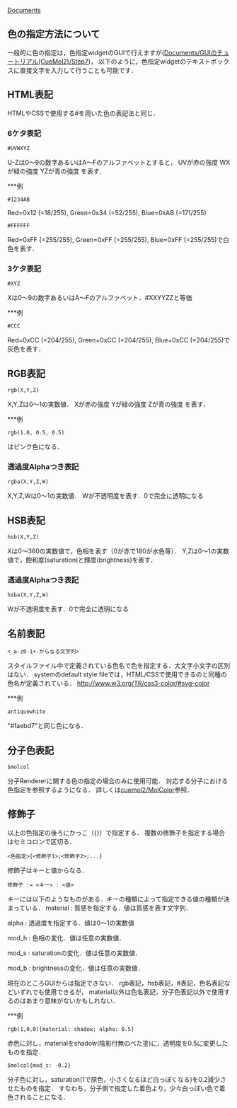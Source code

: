 [Documents](../../Documents)

## 色の指定方法について
一般的に色の指定は，色指定widgetのGUIで行えますが([Documents/GUIのチュートリアル(CueMol2)/Step7](../../Documents/GUIのチュートリアル(CueMol2)/Step7))，
以下のように，色指定widgetのテキストボックスに直接文字を入力して行うことも可能です．


## HTML表記
HTMLやCSSで使用する#を用いた色の表記法と同じ．
### 6ケタ表記
```
#UVWXYZ
```

U-Zは0〜9の数字あるいはA〜Fのアルファベットとすると，
UVが赤の強度
WXが緑の強度
YZが青の強度
を表す．

***例
```
#1234AB
```
Red=0x12 (=18/255), Green=0x34 (=52/255), Blue=0xAB (=171/255)

```
#FFFFFF
```
Red=0xFF (=255/255), Green=0xFF (=255/255), Blue=0xFF (=255/255)で白色を表す．

### 3ケタ表記
```
#XYZ
```

Xは0〜9の数字あるいはA〜Fのアルファベット．#XXYYZZと等価

***例
```
#CCC
```
Red=0xCC (=204/255), Green=0xCC (=204/255), Blue=0xCC (=204/255)で灰色を表す．


## RGB表記
```
rgb(X,Y,Z)
```

X,Y,Zは0〜1の実数値．
Xが赤の強度
Yが緑の強度
Zが青の強度
を表す．

***例
```
rgb(1.0, 0.5, 0.5)
```

はピンク色になる．

### 透過度Alphaつき表記
```
rgba(X,Y,Z,W)
```

X,Y,Z,Wは0〜1の実数値．
Wが不透明度を表す．0で完全に透明になる

## HSB表記
```
hsb(X,Y,Z)
```

Xは0〜360の実数値で，色相を表す（0が赤で180が水色等）．
Y,Zは0〜1の実数値で，飽和度(saturation)と輝度(brightness)を表す．

### 透過度Alphaつき表記
```
hsba(X,Y,Z,W)
```

Wが不透明度を表す．0で完全に透明になる

## 名前表記
```
<_a-z0-1+-からなる文字列>
```
スタイルファイル中で定義されている色名で色を指定する．大文字小文字の区別はない．
systemのdefault style fileでは，HTML/CSSで使用できるのと同種の色名が定義されている．
http://www.w3.org/TR/css3-color/#svg-color

***例
```
antiquewhite
```
"#faebd7"と同じ色になる．

## 分子色表記
```
$molcol
```

分子Rendererに関する色の指定の場合のみに使用可能．
対応する分子における色指定を参照するようになる．
詳しくは[cuemol2/MolColor](../../cuemol2/MolColor)参照．
## 修飾子
以上の色指定の後ろにかっこ（{}）で指定する．
複数の修飾子を指定する場合はセミコロンで区切る．
```
<色指定>{<修飾子1>;<修飾子2>;...}
```

修飾子はキーと値からなる．
```
修飾子 := <キー> : <値>
```

キーには以下のようなものがある．キーの種類によって指定できる値の種類が決まっている．
material
:   質感を指定する．値は質感を表す文字列．

alpha
:   透過度を指定する．値は0〜1の実数値

mod_h
:   色相の変化．値は任意の実数値．

mod_s
:   saturationの変化．値は任意の実数値．

mod_b
:   brightnessの変化．値は任意の実数値．


現在のところGUIからは指定できない．
rgb表記，hsb表記，#表記，色名表記などいずれでも使用できるが，
material以外は色名表記，分子色表記以外で使用するのはあまり意味がないかもしれない．

***例
```
rgb(1,0,0){material: shadow; alpha: 0.5}
```
赤色に対し，materialをshadow(陰影付無のべた塗)に，透明度を0.5に変更したものを指定．
```
$molcol{mod_s: -0.2}
```
分子色に対し，saturation(1で原色，小さくなるほど白っぽくなる)を0.2減少させたものを指定．
すなわち，分子側で指定した着色より，少々白っぽい色で着色されることになる．
